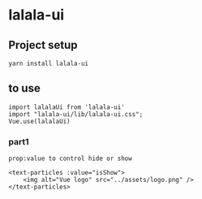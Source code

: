 # lalala-ui

## Project setup
```
yarn install lalala-ui
```
## to use
```
import lalalaUi from 'lalala-ui'
import "lalala-ui/lib/lalala-ui.css";
Vue.use(lalalaUi)
```
### part1
```
prop:value to control hide or show

<text-particles :value="isShow">
    <img alt="Vue logo" src="../assets/logo.png" />
</text-particles>
```